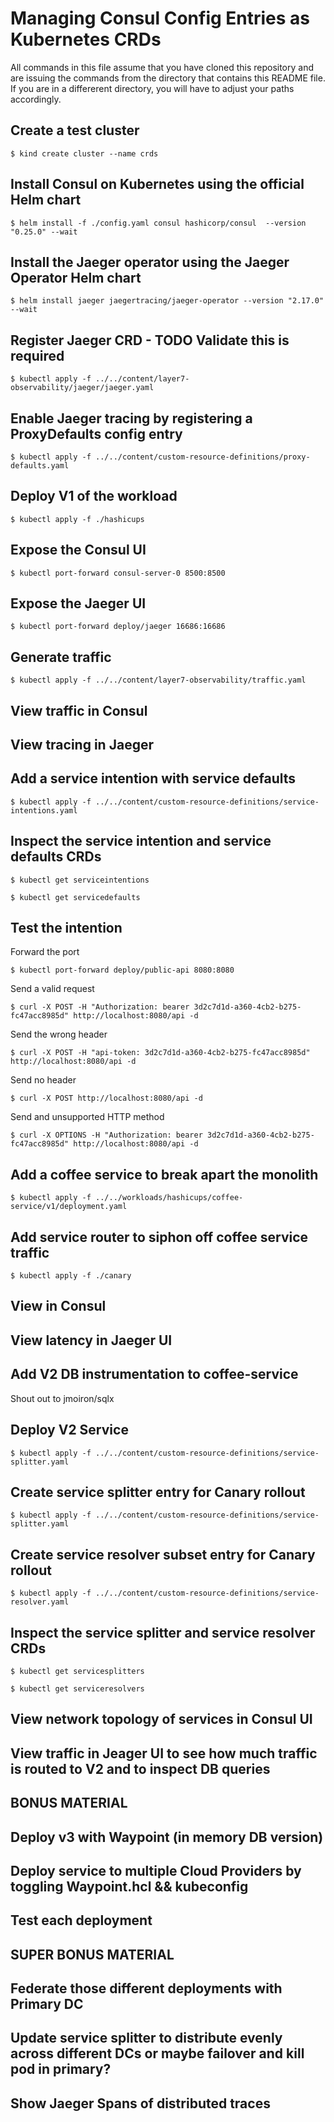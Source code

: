 # Managing Consul Config Entries as Kubernetes CRDs

All commands in this file assume that you have cloned this repository and are
issuing the commands from the directory that contains this README file. If you
are in a differerent directory, you will have to adjust your paths accordingly.

## Create a test cluster

```shell-session
$ kind create cluster --name crds
```

## Install Consul on Kubernetes using the official Helm chart

```shell-session
$ helm install -f ./config.yaml consul hashicorp/consul  --version "0.25.0" --wait
```

## Install the Jaeger operator using the Jaeger Operator Helm chart

```shell-session
$ helm install jaeger jaegertracing/jaeger-operator --version "2.17.0" --wait
```

## Register Jaeger CRD - TODO Validate this is required

```shell-session
$ kubectl apply -f ../../content/layer7-observability/jaeger/jaeger.yaml
```

## Enable Jaeger tracing by registering a ProxyDefaults config entry

```shell-session
$ kubectl apply -f ../../content/custom-resource-definitions/proxy-defaults.yaml
```

## Deploy V1 of the workload

```shell-session
$ kubectl apply -f ./hashicups
```

## Expose the Consul UI

```shell-session
$ kubectl port-forward consul-server-0 8500:8500
```

## Expose the Jaeger UI

```shell-session
$ kubectl port-forward deploy/jaeger 16686:16686
```

## Generate traffic

```shell-session
$ kubectl apply -f ../../content/layer7-observability/traffic.yaml
```

## View traffic in Consul

## View tracing in Jaeger

## Add a service intention with service defaults

```shell-session
$ kubectl apply -f ../../content/custom-resource-definitions/service-intentions.yaml
```

## Inspect the service intention and service defaults CRDs

```shell-session
$ kubectl get serviceintentions
```

```shell-session
$ kubectl get servicedefaults
```

## Test the intention

Forward the port

```shell-session
$ kubectl port-forward deploy/public-api 8080:8080
```

Send a valid request

```shell-session
$ curl -X POST -H "Authorization: bearer 3d2c7d1d-a360-4cb2-b275-fc47acc8985d" http://localhost:8080/api -d
```

Send the wrong header

```shell-session
$ curl -X POST -H "api-token: 3d2c7d1d-a360-4cb2-b275-fc47acc8985d" http://localhost:8080/api -d
```

Send no header

```shell-session
$ curl -X POST http://localhost:8080/api -d
```

Send and unsupported HTTP method

```shell-session
$ curl -X OPTIONS -H "Authorization: bearer 3d2c7d1d-a360-4cb2-b275-fc47acc8985d" http://localhost:8080/api -d
```

## Add a coffee service to break apart the monolith

```shell-session
$ kubectl apply -f ../../workloads/hashicups/coffee-service/v1/deployment.yaml
```

## Add service router to siphon off coffee service traffic

```shell-session
$ kubectl apply -f ./canary
```

## View in Consul

## View latency in Jaeger UI

## Add V2 DB instrumentation to coffee-service

Shout out to jmoiron/sqlx

## Deploy V2 Service

```shell-session
$ kubectl apply -f ../../content/custom-resource-definitions/service-splitter.yaml
```

## Create service splitter entry for Canary rollout

```shell-session
$ kubectl apply -f ../../content/custom-resource-definitions/service-splitter.yaml
```

## Create service resolver subset entry for Canary rollout

```shell-session
$ kubectl apply -f ../../content/custom-resource-definitions/service-resolver.yaml
```

## Inspect the service splitter and service resolver CRDs

```shell-session
$ kubectl get servicesplitters
```

```shell-session
$ kubectl get serviceresolvers
```

## View network topology of services in Consul UI

## View traffic in Jeager UI to see how much traffic is routed to V2 and to inspect DB queries

## BONUS MATERIAL

## Deploy v3 with Waypoint (in memory DB version)

## Deploy service to multiple Cloud Providers by toggling Waypoint.hcl && kubeconfig

## Test each deployment

## SUPER BONUS MATERIAL

## Federate those different deployments with Primary DC

## Update service splitter to distribute evenly across different DCs or maybe failover and kill pod in primary?

## Show Jaeger Spans of distributed traces
